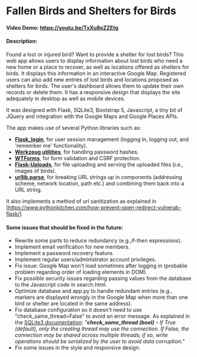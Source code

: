 # Fallen Birds and Shelters for Birds
#### Video Demo:  https://youtu.be/TxXu8eZZEtg
#### Description:
Found a lost or injured bird? Want to provide a shelter for lost birds? This web app allows users to display information about lost birds who need a new home or a place to recover, as well as locations offered as shelters for birds. It displays this information in an interactive Google Map. Registered users can also add new entries of lost birds and locations proposed as shelters for birds. The user's dashboard allows them to update their own records or delete them. It has a responsive design that displays the site adequately in desktop as well as mobile devices.

It was designed with Flask, SQLite3, Bootstrap 5, Javascript, a tiny bit of JQuery and integration with the Google Maps and Google Places APIs.

The app makes use of several Python libraries such as:
* [__Flask_login__](https://flask-login.readthedocs.io/en/latest/), for user session management (logging in, logging out, and 'remember me' functionality).
* [__Werkzeug utilities__](https://werkzeug.palletsprojects.com/en/2.2.x/utils/), for handling password hashes.
* [__WTForms__](https://wtforms.readthedocs.io/en/3.0.x/), for form validation and CSRF protection.
* [__Flask-Uploads__](https://pythonhosted.org/Flask-Uploads/), for file uploading and serving the uploaded files (i.e., images of birds).
* [__urllib.parse__](https://docs.python.org/3/library/urllib.parse.html), for breaking URL strings up in components (addressing scheme, network location, path etc.) and combining them back into a URL string.

It also implements a method of url sanitization as explained in [https://www.pythonkitchen.com/how-prevent-open-redirect-vulnerab-flask/]

#### Some issues that should be fixed in the future:
* Rewrite some parts to reduce redundancy (e.g.,if-then expressions).
* Implement email verification for new members. 
* Implement a password recovery feature.
* Implement regular users/administrator account privileges.
* Fix issue: Google Map won't load sometimes after logging in (probable problem regarding order of loading elements in DOM).
* Fix possible security issues regarding passing values from the database to the Javascript code in search.html. 
* Optimize database and app.py to handle redundant entries (e.g., markers are displayed wrongly in the Google Map when more than one bird or shelter are located in the same address).
* Fix database configuration so it doesn't need to use "check_same_thread=False" to avoid an error message. As explained in the [SQLite3 documentation](https://docs.python.org/3/library/sqlite3.html):
*"__check_same_thread (bool)__ – If True (default), only the creating thread may use the connection. If False, the connection may be shared across multiple threads; if so, write operations should be serialized by the user to avoid data corruption."*
* Fix some issues in the style and responsive design.